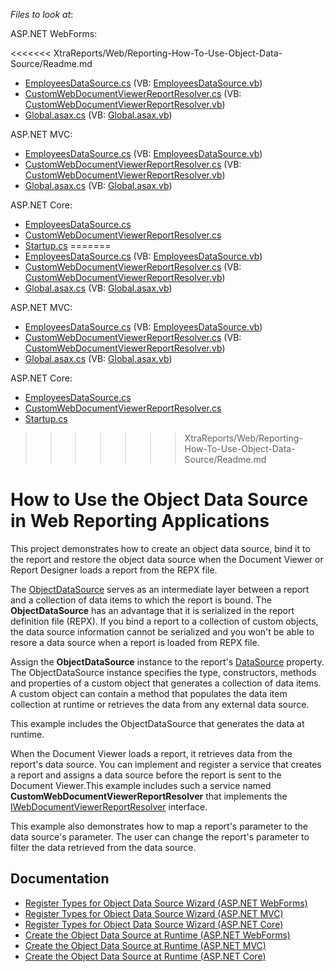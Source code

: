 <!-- default file list -->
*Files to look at*:

ASP.NET WebForms:

<<<<<<< XtraReports/Web/Reporting-How-To-Use-Object-Data-Source/Readme.md
* [EmployeesDataSource.cs](WebForms/CS/Reporting_ObjectDS_WebForms/ObjectDataSource/EmployeesDataSource.cs) (VB: [EmployeesDataSource.vb](WebForms/VB/Reporting_ObjectDS_WebForms/ObjectDataSource/EmployeesDataSource.vb))
* [CustomWebDocumentViewerReportResolver.cs](WebForms/CS/Reporting_ObjectDS_WebForms/Services/CustomWebDocumentViewerReportResolver.cs) (VB: [CustomWebDocumentViewerReportResolver.vb](WebForms/VB/Reporting_ObjectDS_WebForms/Services/CustomWebDocumentViewerReportResolver.vb))
* [Global.asax.cs](WebForms/CS/Reporting_ObjectDS_WebForms/Global.asax.cs) (VB: [Global.asax.vb](WebForms/VB/Reporting_ObjectDS_WebForms/Global.asax.vb))

ASP.NET MVC:

* [EmployeesDataSource.cs](MVC/CS/Reporting_ObjectDS_Mvc/ObjectDataSource/EmployeesDataSource.cs) (VB: [EmployeesDataSource.vb](MVC/VB/Reporting_ObjectDS_Mvc/ObjectDataSource/EmployeesDataSource.vb))
* [CustomWebDocumentViewerReportResolver.cs](MVC/CS/Reporting_ObjectDS_Mvc/Services/CustomWebDocumentViewerReportResolver.cs) (VB: [CustomWebDocumentViewerReportResolver.vb](MVC/VB/Reporting_ObjectDS_Mvc/Services/CustomWebDocumentViewerReportResolver.vb))
* [Global.asax.cs](MVC/CS/Reporting_ObjectDS_Mvc/Global.asax.cs) (VB: [Global.asax.vb](MVC/VB/Reporting_ObjectDS_Mvc/Global.asax.vb))

ASP.NET Core:

* [EmployeesDataSource.cs](AspNetCore/Reporting_ObjectDS_AspNetCore/DataSources/EmployeesDataSource.cs)
* [CustomWebDocumentViewerReportResolver.cs](AspNetCore/Reporting_ObjectDS_AspNetCore/Services/CustomWebDocumentViewerReportResolver.cs) 
* [Startup.cs](AspNetCore/Reporting_ObjectDS_AspNetCore/Startup.cs) 
=======
* [EmployeesDataSource.cs](WebForms\CS\Reporting_ObjectDS_WebForms\ObjectDataSource\EmployeesDataSource.cs) (VB: [EmployeesDataSource.vb](WebForms\VB\Reporting_ObjectDS_WebForms\ObjectDataSource\EmployeesDataSource.vb))
* [CustomWebDocumentViewerReportResolver.cs](WebForms\CS\Reporting_ObjectDS_WebForms\Services\CustomWebDocumentViewerReportResolver.cs) (VB: [CustomWebDocumentViewerReportResolver.vb](WebForms\VB\Reporting_ObjectDS_WebForms\Services\CustomWebDocumentViewerReportResolver.vb))
* [Global.asax.cs](WebForms\CS\Reporting_ObjectDS_WebForms\Global.asax.cs) (VB: [Global.asax.vb](WebForms\VB\Reporting_ObjectDS_WebForms\Global.asax.vb))

ASP.NET MVC:

* [EmployeesDataSource.cs](MVC\CS\Reporting_ObjectDS_Mvc\ObjectDataSource\EmployeesDataSource.cs) (VB: [EmployeesDataSource.vb](MVC\VB\Reporting_ObjectDS_Mvc\ObjectDataSource\EmployeesDataSource.vb))
* [CustomWebDocumentViewerReportResolver.cs](MVC\CS\Reporting_ObjectDS_Mvc\Services\CustomWebDocumentViewerReportResolver.cs) (VB: [CustomWebDocumentViewerReportResolver.vb](MVC\VB\Reporting_ObjectDS_Mvc\Services\CustomWebDocumentViewerReportResolver.vb))
* [Global.asax.cs](MVC\CS\Reporting_ObjectDS_Mvc\Global.asax.cs) (VB: [Global.asax.vb](MVC\VB\Reporting_ObjectDS_Mvc\Global.asax.vb))

ASP.NET Core:

* [EmployeesDataSource.cs](AspNetCore\Reporting_ObjectDS_AspNetCore\DataSources\EmployeesDataSource.cs)
* [CustomWebDocumentViewerReportResolver.cs](AspNetCore\Reporting_ObjectDS_AspNetCore\Services\CustomWebDocumentViewerReportResolver.cs) 
* [Startup.cs](AspNetCore\Reporting_ObjectDS_AspNetCore\Startup.cs) 
>>>>>>> XtraReports/Web/Reporting-How-To-Use-Object-Data-Source/Readme.md

<!-- default file list end -->

# How to Use the Object Data Source in Web Reporting Applications

This project demonstrates how to create an object data source, bind it to the report and restore the object data source when the Document Viewer or Report Designer loads a report from the REPX file.

The [ObjectDataSource](https://docs.devexpress.com/CoreLibraries/DevExpress.DataAccess.ObjectBinding.ObjectDataSource) serves as an intermediate layer between a report and a collection of data items to which the report is bound. The **ObjectDataSource** has an advantage that it is serialized in the report definition file (REPX). If you bind a report to a collection of custom objects, the data source information cannot be serialized and you won't be able to resore a data source when a report is loaded from REPX file.

Assign the **ObjectDataSource** instance to the report's [DataSource](https://docs.devexpress.com/XtraReports/DevExpress.XtraReports.UI.XtraReportBase.DataSource) property. The ObjectDataSource instance specifies the type, constructors, methods and properties of a custom object that generates a collection of data items. A custom object can contain a method that populates the data item collection at runtime or retrieves the data from any external data source. 

This example includes the ObjectDataSource that generates the data at runtime.

When the Document Viewer loads a report, it retrieves data from the report's data source. You can implement and register a service that creates a report and assigns a data source before the report is sent to the Document Viewer.This example includes such a service named **CustomWebDocumentViewerReportResolver** that implements the [IWebDocumentViewerReportResolver](https://docs.devexpress.com/XtraReports/DevExpress.XtraReports.Web.WebDocumentViewer.IWebDocumentViewerReportResolver) interface.    

This example also demonstrates how to map a report's parameter to the data source's parameter. The user can change the report's parameter to filter the data retrieved from the data source.

## Documentation

* [Register Types for Object Data Source Wizard (ASP.NET WebForms)](https://docs.devexpress.com/XtraReports/401228)
* [Register Types for Object Data Source Wizard (ASP.NET MVC)](https://docs.devexpress.com/XtraReports/401229)
* [Register Types for Object Data Source Wizard (ASP.NET Core)](https://docs.devexpress.com/XtraReports/401230)
* [Create the Object Data Source at Runtime (ASP.NET WebForms)](https://docs.devexpress.com/XtraReports/401900)
* [Create the Object Data Source at Runtime (ASP.NET MVC)](https://docs.devexpress.com/XtraReports/401901)
* [Create the Object Data Source at Runtime (ASP.NET Core)](https://docs.devexpress.com/XtraReports/401902)




